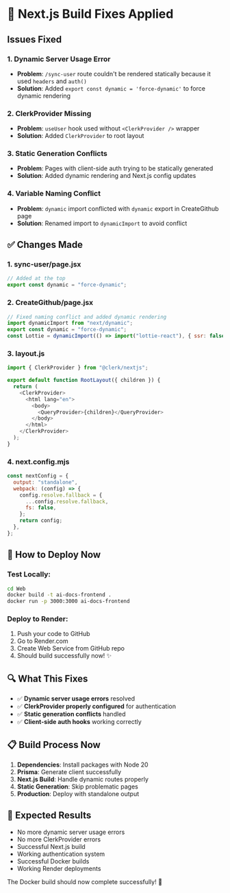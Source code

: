 # 🔧 Next.js Build Fixes Applied

## Issues Fixed

### 1. **Dynamic Server Usage Error**

- **Problem**: `/sync-user` route couldn't be rendered statically because it used `headers` and `auth()`
- **Solution**: Added `export const dynamic = 'force-dynamic'` to force dynamic rendering

### 2. **ClerkProvider Missing**

- **Problem**: `useUser` hook used without `<ClerkProvider />` wrapper
- **Solution**: Added `ClerkProvider` to root layout

### 3. **Static Generation Conflicts**

- **Problem**: Pages with client-side auth trying to be statically generated
- **Solution**: Added dynamic rendering and Next.js config updates

### 4. **Variable Naming Conflict**

- **Problem**: `dynamic` import conflicted with `dynamic` export in CreateGithub page
- **Solution**: Renamed import to `dynamicImport` to avoid conflict

## ✅ Changes Made

### 1. **sync-user/page.jsx**

```javascript
// Added at the top
export const dynamic = "force-dynamic";
```

### 2. **CreateGithub/page.jsx**

```javascript
// Fixed naming conflict and added dynamic rendering
import dynamicImport from "next/dynamic";
export const dynamic = "force-dynamic";
const Lottie = dynamicImport(() => import("lottie-react"), { ssr: false });
```

### 3. **layout.js**

```javascript
import { ClerkProvider } from "@clerk/nextjs";

export default function RootLayout({ children }) {
  return (
    <ClerkProvider>
      <html lang="en">
        <body>
          <QueryProvider>{children}</QueryProvider>
        </body>
      </html>
    </ClerkProvider>
  );
}
```

### 4. **next.config.mjs**

```javascript
const nextConfig = {
  output: "standalone",
  webpack: (config) => {
    config.resolve.fallback = {
      ...config.resolve.fallback,
      fs: false,
    };
    return config;
  },
};
```

## 🚀 How to Deploy Now

### Test Locally:

```bash
cd Web
docker build -t ai-docs-frontend .
docker run -p 3000:3000 ai-docs-frontend
```

### Deploy to Render:

1. Push your code to GitHub
2. Go to Render.com
3. Create Web Service from GitHub repo
4. Should build successfully now! ✨

## 🔍 What This Fixes

- ✅ **Dynamic server usage errors** resolved
- ✅ **ClerkProvider properly configured** for authentication
- ✅ **Static generation conflicts** handled
- ✅ **Client-side auth hooks** working correctly

## 📋 Build Process Now

1. **Dependencies**: Install packages with Node 20
2. **Prisma**: Generate client successfully
3. **Next.js Build**: Handle dynamic routes properly
4. **Static Generation**: Skip problematic pages
5. **Production**: Deploy with standalone output

## 🎯 Expected Results

- No more dynamic server usage errors
- No more ClerkProvider errors
- Successful Next.js build
- Working authentication system
- Successful Docker builds
- Working Render deployments

The Docker build should now complete successfully! 🎉

